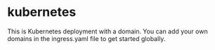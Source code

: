 # kubernetes
This is Kubernetes deployment with a domain. 
You can add your own domains in the ingress.yaml file to get started globally.
